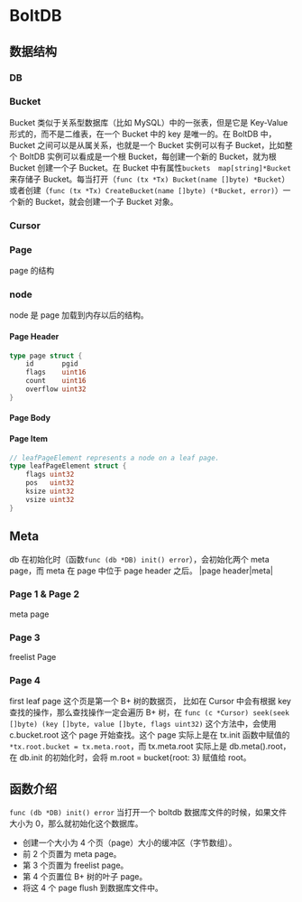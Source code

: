 # BoltDB

## 数据结构

### DB

### Bucket

Bucket 类似于关系型数据库（比如 MySQL）中的一张表，但是它是 Key-Value 形式的，而不是二维表，在一个 Bucket 中的 key 是唯一的。在 BoltDB 中，Bucket 之间可以是从属关系，也就是一个 Bucket 实例可以有子 Bucket，比如整个 BoltDB 实例可以看成是一个根 Bucket，每创建一个新的 Bucket，就为根 Bucket 创建一个子 Bucket。在 Bucket 中有属性`buckets  map[string]*Bucket` 来存储子 Bucket。每当打开（`func (tx *Tx) Bucket(name []byte) *Bucket`）或者创建（`func (tx *Tx) CreateBucket(name []byte) (*Bucket, error)`）一个新的 Bucket，就会创建一个子 Bucket 对象。

### Cursor

### Page
page 的结构

### node
node 是 page 加载到内存以后的结构。

#### Page Header

```go
type page struct {
  	id       pgid
	flags    uint16
	count    uint16
	overflow uint32
}
```


#### Page Body

#### Page Item

```go
// leafPageElement represents a node on a leaf page.
type leafPageElement struct {
	flags uint32
	pos   uint32
	ksize uint32
	vsize uint32
}
```

## Meta

db 在初始化时（函数`func (db *DB) init() error`），会初始化两个 meta page，而 meta 在 page 中位于 page header 之后。
|page header|meta|

### Page 1 & Page 2
meta page

### Page 3
freelist Page

### Page 4
first leaf page
这个页是第一个 B+ 树的数据页，
比如在 Cursor 中会有根据 key 查找的操作，那么查找操作一定会遍历 B+ 树，在 `func (c *Cursor) seek(seek []byte) (key []byte, value []byte, flags uint32)` 这个方法中，会使用 c.bucket.root 这个 page 开始查找。这个 page 实际上是在 tx.init 函数中赋值的 `*tx.root.bucket = tx.meta.root`，而 tx.meta.root 实际上是 db.meta().root，在 db.init 的初始化时，会将 m.root = bucket{root: 3} 赋值给 root。


## 函数介绍
`func (db *DB) init() error`
当打开一个 boltdb 数据库文件的时候，如果文件大小为 0，那么就初始化这个数据库。
* 创建一个大小为 4 个页（page）大小的缓冲区（字节数组）。
* 前 2 个页置为 meta page。
* 第 3 个页置为 freelist page。
* 第 4 个页置位 B+ 树的叶子 page。
* 将这 4 个 page flush 到数据库文件中。

